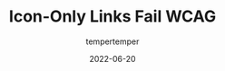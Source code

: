 ---
author: tempertemper
date: 2022-06-20
permalink: false
tags:
  - accessibility
  - wcag
  - images
  - conformance
target_url: https://www.tempertemper.net/blog/icon-only-links-fail-wcag
title: Icon-Only Links Fail WCAG
---